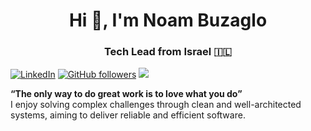 <h1 align="center">Hi 👋, I'm Noam Buzaglo</h1>
<h3 align="center">Tech Lead from Israel 🇮🇱 </h3>

[![LinkedIn](https://img.shields.io/badge/LinkedIn-%230077B5.svg?logo=linkedin&logoColor=white)](https://linkedin.com/in/noam-buzaglo-568080188/) [![GitHub followers](https://img.shields.io/github/followers/NoamBuzaglo?label=Follow&style=social)](https://github.com/NoamBuzaglo/?tab=follow) ![](https://visitcount.itsvg.in/api?id=NoamBuzaglo&icon=0&color=1)

**“The only way to do great work is to love what you do”** <br>
I enjoy solving complex challenges through clean and well-architected systems, aiming to deliver reliable and efficient software.

